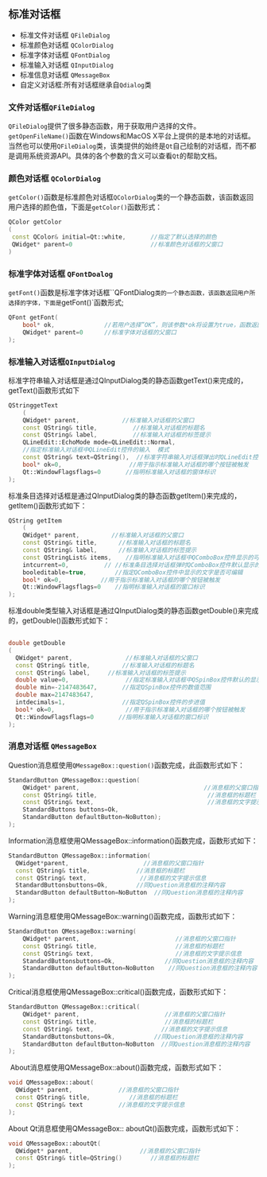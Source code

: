 ## 标准对话框

+ 标准文件对话框 	`QFileDialog`
+ 标准颜色对话框	`QColorDialog`
+ 标准字体对话框	`QFontDialog`
+ 标准输入对话框	`QInputDialog`
+ 标准信息对话框	`QMessageBox`
+ 自定义对话框:所有对话框继承自`Qdialog`类

### 文件对话框`QFileDialog`

 `QFileDialog`提供了很多静态函数，用于获取用户选择的文件。``getOpenFileName()``函数在Windows和MacOS X平台上提供的是本地的对话框。当然也可以使用``QFileDialog``类，该类提供的始终是``Qt``自己绘制的对话框，而不都是调用系统资源API。具体的各个参数的含义可以查看``Qt``的帮助文档。

### 颜色对话框 `QColorDialog`

 `getColor()`函数是标准颜色对话框`QColorDialog`类的一个静态函数，该函数返回用户选择的颜色值，下面是`getColor()`函数形式：

```cpp
QColor getColor
(
 const QColor& initial=Qt::white,   	//指定了默认选择的颜色
 QWidget* parent=0        				//标准颜色对话框的父窗口
)
```

### 标准字体对话框 `QFontDoalog`

`getFont()`函数是标准字体对话框``QFontDialog`类的一个静态函数，该函数返回用户所选择的字体，下面是`getFont()`函数形式;

```cpp
QFont getFont(
   	bool* ok,              //若用户选择”OK”，则该参数*ok将设置为true，函数返回用户所选择的的字体；否则，将设置为False;
    QWidget* parent=0      //标准字体对话框的父窗口
);
```

### 标准输入对话框`QInputDialog`

标准字符串输入对话框是通过QInputDialog类的静态函数getText()来完成的，getText()函数形式如下

```cpp
QStringgetText
    (
    QWidget* parent,            //标准输入对话框的父窗口
    const QString& title,          //标准输入对话框的标题名
    const QString& label,          //标准输入对话框的标签提示
    QLineEdit::EchoMode mode=QLineEdit::Normal,
    //指定标准输入对话框中QLineEdit控件的输入  模式
    const QString& text=QString(),  //标准字符串输入对话框弹出时QLineEdit控件   中默认出现的文字
    bool* ok=0,                   //用于指示标准输入对话框的哪个按钮被触发
    Qt::WindowFlagsflags=0       //指明标准输入对话框的窗体标识
); 
```

 标准条目选择对话框是通过QInputDialog类的静态函数getItem()来完成的，getItem()函数形式如下：

```cpp
QString getItem
    (
    QWidget* parent,         //标准输入对话框的父窗口
    const QString& title,      //标准输入对话框的标题名
    const QString& label,      //标准输入对话框的标签提示
    const QStringList& items,    //指明标准输入对话框中QComboBox控件显示的可选条目为一个QStringList对象
    intcurrent=0,          // //标准条目选择对话框弹时QComboBox控件默认显示的条目序号
    booleditable=true,        //指定QComboBox控件中显示的文字是否可编辑
    bool* ok=0,           //用于指示标准输入对话框的哪个按钮被触发
    Qt::WindowFlagsflags=0    //指明标准输入对话框的窗口标识
);
```

 标准double类型输入对话框是通过QInputDialog类的静态函数getDouble()来完成的，getDouble()函数形式如下：

```cpp
   
double getDouble
(
  QWidget* parent,               //标准输入对话框的父窗口
  const QString& title,         //标准输入对话框的标题名
  const QString& label,     //标准输入对话框的标签提示
  double value=0,                //指定标准输入对话框中QSpinBox控件默认的显示值
  double min=-2147483647,       //指定QSpinBox控件的数值范围
  double max=2147483647,
  intdecimals=1,                //指定QSpinBox控件的步进值
  bool* ok=0,                    //用于指示标准输入对话框的哪个按钮被触发
  Qt::WindowFlagsflags=0       //指明标准输入对话框的窗口标识
);
```

### 消息对话框 `QMessageBox`

Question消息框使用`QMessageBox::question()`函数完成，此函数形式如下：

```cpp
StandardButton QMessageBox::question(
    QWidget* parent,                                   //消息框的父窗口指针
    const QString& title,                               //消息框的标题栏
    const QString& text,                                //消息框的文字提示信息
    StandardButtons buttons=Ok,                         
    StandardButton defaultButton=NoButton);
);
```

   Information消息框使用QMessageBox::information()函数完成，函数形式如下：

```cpp
StandardButton QMessageBox::information(
  QWidget*parent,                     //消息框的父窗口指针
  const QString& title,             //消息框的标题栏
  const QString& text,               //消息框的文字提示信息
  StandardButtonsbuttons=Ok,        //同Question消息框的注释内容
  StandardButton defaultButton=NoButton  //同Question消息框的注释内容
);
```

Warning消息框使用QMessageBox::warning()函数完成，函数形式如下：

```cpp
StandardButton QMessageBox::warning(
    QWidget* parent,                           //消息框的父窗口指针
    const QString& title,                      //消息框的标题栏
    const QString& text,                       //消息框的文字提示信息
    StandardButtonsbuttons=Ok,              //同Question消息框的注释内容
    StandardButton defaultButton=NoButton    //同Question消息框的注释内容
);
```

Critical消息框使用QMessageBox::critical()函数完成，函数形式如下：

```cpp
StandardButton QMessageBox::critical(
    QWidget* parent,                        //消息框的父窗口指针
    const QString& title,                   //消息框的标题栏
    const QString& text,                   //消息框的文字提示信息
    StandardButtonsbuttons=Ok,           //同Question消息框的注释内容
    StandardButton defaultButton=NoButton  //同Question消息框的注释内容
);
```

​      About消息框使用QMessageBox::about()函数完成，函数形式如下：

```cpp
void QMessageBox::about(
  QWidget* parent,             //消息框的父窗口指针
  const QString& title,           //消息框的标题栏
  const QString& text          //消息框的文字提示信息
);
```

 About Qt消息框使用QMessageBox:: aboutQt()函数完成，函数形式如下：

```cpp
void QMessageBox::aboutQt(
  QWidget* parent,                   //消息框的父窗口指针
  const QString& title=QString()        //消息框的标题栏
);
```



